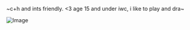 ~c+h and ints friendly. <3
age 15 and under iwc, i like to play and dra~

![Image](https://github.com/user-attachments/assets/0c1a6eef-1650-4682-88e7-05920fa757a5)

